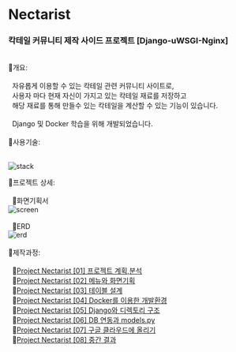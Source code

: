 # Nectarist
### 칵테일 커뮤니티 제작 사이드 프로젝트 [Django-uWSGI-Nginx]
<br>
🌟개요:<br>
<br>
&nbsp;&nbsp;자유롭게 이용할 수 있는 칵테일 관련 커뮤니티 사이트로,<br>
&nbsp;&nbsp;사용자 마다 현재 자신이 가지고 있는 칵테일 재료를 저장하고<br>
&nbsp;&nbsp;해당 재료를 통해 만들수 있는 칵테일을 계산할 수 있는 기능이 있습니다.<br>
<br>
&nbsp;&nbsp;Django 및 Docker 학습을 위해 개발되었습니다.<br>
<br>
🌟사용기술:
<br><br>

![stack](https://github.com/LizzyLeeDev/Nectarist/assets/142732410/394624af-6bda-489a-83fd-7ce6bc75fd0a)


🌟프로젝트 상세:<br>
<br>
&nbsp;&nbsp;🔶화면기획서<br>
![screen](https://github.com/LizzyLeeDev/Nectarist/assets/142732410/8ae86f52-1947-43e3-b30a-cf4bf9f7fd8b)
<br><br>
&nbsp;&nbsp;🔶ERD<br>
![erd](https://github.com/LizzyLeeDev/Nectarist/assets/142732410/63c7f92a-603f-41a2-b53f-8e2826f988cb)
<br><br>
🌟제작과정:<br>
<br>
&nbsp;&nbsp;🔸[Project Nectarist \[01\] 프로젝트 계획,분석](https://lizzyleedev.github.io/project/20230827/project_00001)<br>
&nbsp;&nbsp;🔸[Project Nectarist \[02\] 메뉴와 화면기획](https://lizzyleedev.github.io/project/20230828/project_00002)<br>
&nbsp;&nbsp;🔸[Project Nectarist \[03\] 테이블 설계](https://lizzyleedev.github.io/project/20230830/project_00003)<br>
&nbsp;&nbsp;🔸[Project Nectarist \[04\] Docker를 이용한 개발환경](https://lizzyleedev.github.io/project/20230830/project_00004)<br>
&nbsp;&nbsp;🔸[Project Nectarist \[05\] Django와 디렉토리 구조](https://lizzyleedev.github.io/project/20230831/project_00005)<br>
&nbsp;&nbsp;🔸[Project Nectarist \[06\] DB 연동과 models.py](https://lizzyleedev.github.io/project/20230902/project_00006)<br>
&nbsp;&nbsp;🔸[Project Nectarist \[07\] 구글 클라우드에 올리기](https://lizzyleedev.github.io/project/20230906/project_00007)<br>
&nbsp;&nbsp;🔸[Project Nectarist \[08\] 중간 결과](https://lizzyleedev.github.io/project/20230906/project_00008)<br>

